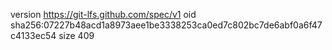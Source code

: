 version https://git-lfs.github.com/spec/v1
oid sha256:07227b48acd1a8973aee1be3338253ca0ed7c802bc7de6abf0a6f47c4133ec54
size 409
